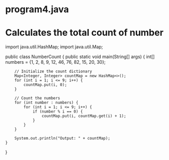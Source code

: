 # program4.java
# Calculates the total count of number

import java.util.HashMap;
import java.util.Map;

public class NumberCount {
    public static void main(String[] args) {
        int[] numbers = {1, 2, 8, 9, 12, 46, 76, 82, 15, 20, 30};

        // Initialize the count dictionary
        Map<Integer, Integer> countMap = new HashMap<>();
        for (int i = 1; i <= 9; i++) {
            countMap.put(i, 0);
        }

        // Count the numbers
        for (int number : numbers) {
            for (int i = 1; i <= 9; i++) {
                if (number % i == 0) {
                    countMap.put(i, countMap.get(i) + 1);
                }
            }
        }

        System.out.println("Output: " + countMap);
    }
}
